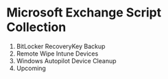 # Microsoft Exchange Script Collection #
1. BitLocker RecoveryKey Backup
2. Remote Wipe Intune Devices
3. Windows Autopilot Device Cleanup
5. Upcoming
